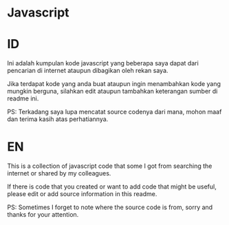# Javascript

# ID
Ini adalah kumpulan kode javascript yang beberapa saya dapat dari pencarian di internet ataupun dibagikan oleh rekan saya.

Jika terdapat kode yang anda buat ataupun ingin menambahkan kode yang mungkin berguna, silahkan edit ataupun tambahkan keterangan sumber di readme ini.

PS: Terkadang saya lupa mencatat source codenya dari mana, mohon maaf dan terima kasih atas perhatiannya.

# EN

This is a collection of javascript code that some I got from searching the internet or shared by my colleagues.

If there is code that you created or want to add code that might be useful, please edit or add source information in this readme.


PS: Sometimes I forget to note where the source code is from, sorry and thanks for your attention.